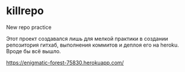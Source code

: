 # killrepo
New repo practice

Этот проект создавался лишь для мелкой практики в создании репозитория гитхаб, выполнения коммитов и деплоя его на heroku. Вроде бы всё вышло.

https://enigmatic-forest-75830.herokuapp.com/
